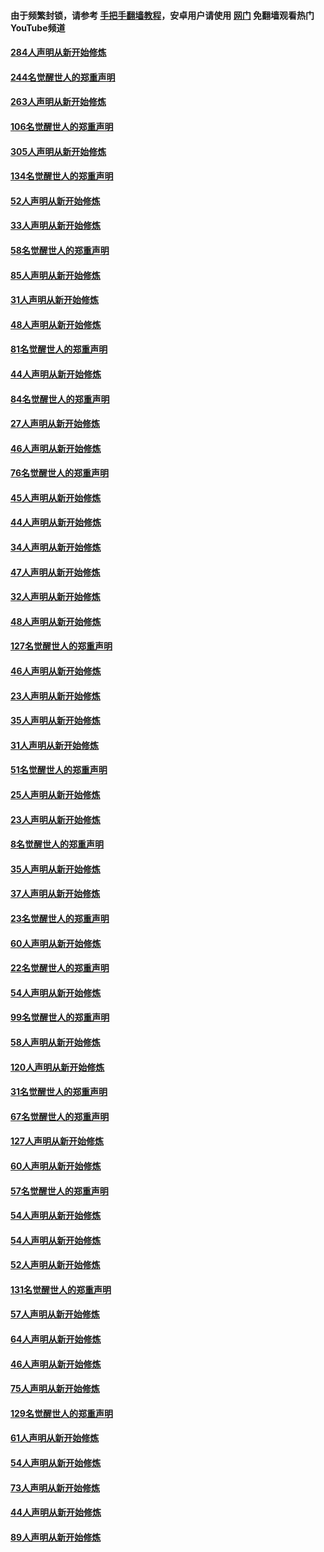 #### 由于频繁封锁，请参考 [手把手翻墙教程](https://github.com/gfw-breaker/guides/wiki/)，安卓用户请使用 [网门](https://github.com/gfw-breaker/nogfw/blob/master/dl.md?t=04032300) 免翻墙观看热门YouTube频道 

#### [284人声明从新开始修炼](../pages/91/422707.md?t=04032300) 

#### [244名觉醒世人的郑重声明](../pages/91/422706.md?t=04032300) 

#### [263人声明从新开始修炼](../pages/91/422553.md?t=04032300) 

#### [106名觉醒世人的郑重声明](../pages/91/422552.md?t=04032300) 

#### [305人声明从新开始修炼](../pages/91/422153.md?t=04032300) 

#### [134名觉醒世人的郑重声明](../pages/91/422152.md?t=04032300) 

#### [52人声明从新开始修炼](../pages/91/421846.md?t=04032300) 

#### [33人声明从新开始修炼](../pages/91/421804.md?t=04032300) 

#### [58名觉醒世人的郑重声明](../pages/91/421845.md?t=04032300) 

#### [85人声明从新开始修炼](../pages/91/421769.md?t=04032300) 

#### [31人声明从新开始修炼](../pages/91/421763.md?t=04032300) 

#### [48人声明从新开始修炼](../pages/91/421605.md?t=04032300) 

#### [81名觉醒世人的郑重声明](../pages/91/421656.md?t=04032300) 

#### [44人声明从新开始修炼](../pages/91/421544.md?t=04032300) 

#### [84名觉醒世人的郑重声明](../pages/91/421543.md?t=04032300) 

#### [27人声明从新开始修炼](../pages/91/421465.md?t=04032300) 

#### [46人声明从新开始修炼](../pages/91/421454.md?t=04032300) 

#### [76名觉醒世人的郑重声明](../pages/91/421453.md?t=04032300) 

#### [45人声明从新开始修炼](../pages/91/421452.md?t=04032300) 

#### [44人声明从新开始修炼](../pages/91/421422.md?t=04032300) 

#### [34人声明从新开始修炼](../pages/91/421322.md?t=04032300) 

#### [47人声明从新开始修炼](../pages/91/421264.md?t=04032300) 

#### [32人声明从新开始修炼](../pages/91/421225.md?t=04032300) 

#### [48人声明从新开始修炼](../pages/91/421202.md?t=04032300) 

#### [127名觉醒世人的郑重声明](../pages/91/421224.md?t=04032300) 

#### [46人声明从新开始修炼](../pages/91/421203.md?t=04032300) 

#### [23人声明从新开始修炼](../pages/91/421138.md?t=04032300) 

#### [35人声明从新开始修炼](../pages/91/421122.md?t=04032300) 

#### [31人声明从新开始修炼](../pages/91/421081.md?t=04032300) 

#### [51名觉醒世人的郑重声明](../pages/91/421080.md?t=04032300) 

#### [25人声明从新开始修炼](../pages/91/421020.md?t=04032300) 

#### [23人声明从新开始修炼](../pages/91/420884.md?t=04032300) 

#### [8名觉醒世人的郑重声明](../pages/91/420883.md?t=04032300) 

#### [35人声明从新开始修炼](../pages/91/420809.md?t=04032300) 

#### [37人声明从新开始修炼](../pages/91/420766.md?t=04032300) 

#### [23名觉醒世人的郑重声明](../pages/91/420765.md?t=04032300) 

#### [60人声明从新开始修炼](../pages/91/420727.md?t=04032300) 

#### [22名觉醒世人的郑重声明](../pages/91/420726.md?t=04032300) 

#### [54人声明从新开始修炼](../pages/91/420529.md?t=04032300) 

#### [99名觉醒世人的郑重声明](../pages/91/420528.md?t=04032300) 

#### [58人声明从新开始修炼](../pages/91/420198.md?t=04032300) 

#### [120人声明从新开始修炼](../pages/91/420141.md?t=04032300) 

#### [31名觉醒世人的郑重声明](../pages/91/420197.md?t=04032300) 

#### [67名觉醒世人的郑重声明](../pages/91/420140.md?t=04032300) 

#### [127人声明从新开始修炼](../pages/91/420082.md?t=04032300) 

#### [60人声明从新开始修炼](../pages/91/420081.md?t=04032300) 

#### [57名觉醒世人的郑重声明](../pages/91/420080.md?t=04032300) 

#### [54人声明从新开始修炼](../pages/91/419533.md?t=04032300) 

#### [54人声明从新开始修炼](../pages/91/419532.md?t=04032300) 

#### [52人声明从新开始修炼](../pages/91/419531.md?t=04032300) 

#### [131名觉醒世人的郑重声明](../pages/91/419530.md?t=04032300) 

#### [57人声明从新开始修炼](../pages/91/419430.md?t=04032300) 

#### [64人声明从新开始修炼](../pages/91/419429.md?t=04032300) 

#### [46人声明从新开始修炼](../pages/91/419428.md?t=04032300) 

#### [75人声明从新开始修炼](../pages/91/419427.md?t=04032300) 

#### [129名觉醒世人的郑重声明](../pages/91/419426.md?t=04032300) 

#### [61人声明从新开始修炼](../pages/91/419198.md?t=04032300) 

#### [54人声明从新开始修炼](../pages/91/419197.md?t=04032300) 

#### [73人声明从新开始修炼](../pages/91/419196.md?t=04032300) 

#### [44人声明从新开始修炼](../pages/91/419075.md?t=04032300) 

#### [89人声明从新开始修炼](../pages/91/419074.md?t=04032300) 

